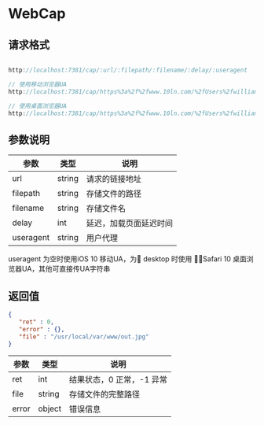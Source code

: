# WebCap

## 请求格式

```js

http://localhost:7381/cap/:url/:filepath/:filename/:delay/:useragent

// 使用移动浏览器UA
http://localhost:7381/cap/https%3a%2f%2fwww.10ln.com/%2fUsers%2fwilliam%2fDocuments%2faboem%2ftemp/outfile/5

// 使用桌面浏览器UA
http://localhost:7381/cap/https%3a%2f%2fwww.10ln.com/%2fUsers%2fwilliam%2fDocuments%2faboem%2ftemp/outfile/5/desktop

```

## 参数说明

参数 | 类型 | 说明
---------|----------|---------
 url       | string | 请求的链接地址
 filepath  | string | 存储文件的路径
 filename  | string | 存储文件名
 delay     | int    | 延迟，加载页面延迟时间
 useragent | string | 用户代理

 useragent 为空时使用iOS 10 移动UA，为 desktop 时使用 Safari 10 桌面浏览器UA，其他可直接传UA字符串

## 返回值

```json
{
   "ret" : 0,
   "error" : {},
   "file" : "/usr/local/var/www/out.jpg"
}
```

参数 | 类型 | 说明
---------|----------|---------
 ret       | int    | 结果状态，0 正常，-1 异常
 file      | string | 存储文件的完整路径
 error     | object | 错误信息
